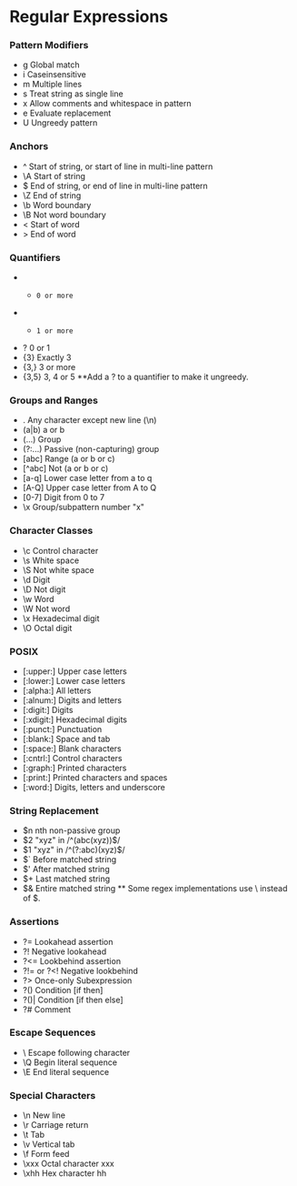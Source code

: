 
# Regular Expressions

### Pattern Modifiers
 - g Global match
 - i Caseinsensitive
 - m Multiple lines
 - s Treat string as single line
 - x Allow comments and whitespace in pattern
 - e Evaluate replacement
 - U Ungreedy pattern

### Anchors
 - ^  Start of string, or start of line in multi-line pattern
 - \A Start of string
 - $  End of string, or end of line in multi-line pattern
 - \Z End of string
 - \b Word boundary
 - \B Not word boundary
 - \< Start of word
 - \> End of word

### Quantifiers
 - *     0 or more
 - +     1 or more
 - ?     0 or 1
 - {3}   Exactly 3
 - {3,}  3 or more
 - {3,5} 3, 4 or 5
**Add a ? to a quantifier to make it ungreedy.

### Groups and Ranges
 - .       Any character except new line (\n)
 - (a|b)   a or b
 - (...)   Group
 - (?:...) Passive (non-c­apt­uring) group
 - [abc]   Range (a or b or c)
 - [^abc]  Not (a or b or c)
 - [a-q]   Lower case letter from a to q
 - [A-Q]   Upper case letter from A to Q
 - [0-7]   Digit from 0 to 7
 - \x      Group/­sub­pattern number "­x"

### Character Classes
 - \c Control character
 - \s White space
 - \S Not white space
 - \d Digit
 - \D Not digit
 - \w Word
 - \W Not word
 - \x Hexadecimal digit
 - \O Octal digit

### POSIX
 - [:upper:]  Upper case letters
 - [:lower:]  Lower case letters
 - [:alpha:]  All letters
 - [:alnum:]  Digits and letters
 - [:digit:]  Digits
 - [:xdigit:] Hexadecimal digits
 - [:punct:]  Punctuation
 - [:blank:]  Space and tab
 - [:space:]  Blank characters
 - [:cntrl:]  Control characters
 - [:graph:]  Printed characters
 - [:print:]  Printed characters and spaces
 - [:word:]   Digits, letters and underscore

### String Replacement
 - $n nth non-passive group
 - $2 "­xyz­" in /^(abc­(xy­z))$/
 - $1 "­xyz­" in /^(?:a­bc)­(xyz)$/
 - $` Before matched string
 - $' After matched string
 - $+ Last matched string
 - $& Entire matched string
** Some regex implem­ent­ations use \ instead of $.

### Assertions
 - ?=         Lookahead assertion
 - ?!         Negative lookahead
 - ?<=        Lookbehind assertion
 - ?!= or ?<! Negative lookbehind
 - ?>         Once-only Subexp­ression
 - ?()        Condition [if then]
 - ?()|       Condition [if then else]
 - ?#         Comment

### Escape Sequences
 - \  Escape following character
 - \Q Begin literal sequence
 - \E End literal sequence

### Special Characters
 - \n   New line
 - \r   Carriage return
 - \t   Tab
 - \v   Vertical tab
 - \f   Form feed
 - \xxx Octal character xxx
 - \xhh Hex character hh
 
